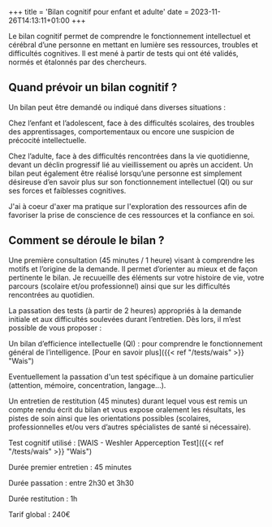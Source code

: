 +++
title = 'Bilan cognitif pour enfant et adulte'
date = 2023-11-26T14:13:11+01:00
+++


Le bilan cognitif permet de comprendre le fonctionnement intellectuel et cérébral d’une personne en mettant en lumière ses ressources, troubles et difficultés cognitives. Il est mené à partir de tests qui ont été validés, normés et étalonnés par des chercheurs.


## Quand prévoir un bilan cognitif ?


Un bilan peut être demandé ou indiqué dans diverses situations :

Chez l’enfant et l’adolescent, face à des difficultés scolaires, des troubles des apprentissages, comportementaux ou encore une suspicion de précocité intellectuelle.

Chez l’adulte, face à des difficultés rencontrées dans la vie quotidienne, devant un déclin progressif lié au vieillissement ou après un accident. Un bilan peut également être réalisé lorsqu’une personne est simplement désireuse d’en savoir plus sur son fonctionnement intellectuel (QI) ou sur ses forces et faiblesses cognitives.

J'ai à coeur d'axer ma pratique sur l'exploration des ressources afin de favoriser la prise de conscience de ces ressources et la confiance en soi.

## Comment se déroule le bilan ?

Une première consultation (45 minutes / 1 heure) visant à comprendre les motifs et l’origine de la demande. Il permet d’orienter au mieux et de façon pertinente le bilan. Je recuueille des éléments sur votre histoire de vie, votre parcours (scolaire et/ou professionnel) ainsi que sur les difficultés rencontrées au quotidien.

La passation des tests (à partir de 2 heures) appropriés à la demande initiale et aux difficultés soulevées durant l’entretien. Dès lors, il m’est possible de vous proposer :

Un bilan d’efficience intellectuelle (QI) : pour comprendre le fonctionnement général de l’intelligence. [Pour en savoir plus]({{< ref "/tests/wais" >}} "Wais")

Eventuellement la passation d'un test spécifique à un domaine particulier (attention, mémoire, concentration, langage...).

Un entretien de restitution (45 minutes) durant lequel vous est remis un compte rendu écrit du bilan et vous expose oralement les résultats, les pistes de soin ainsi que les orientations possibles (scolaires, professionnelles et/ou vers d’autres spécialistes de santé si nécessaire).


Test cognitif utilisé : [WAIS - Weshler Apperception Test]({{< ref "/tests/wais" >}} "Wais")

Durée premier entretien : 45 minutes

Durée passation : entre 2h30 et 3h30

Durée restitution : 1h

Tarif global : 240€

        


